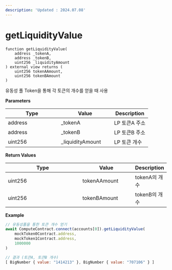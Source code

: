 ```yaml
---
description: 'Updated : 2024.07.08'
---
```


# getLiquidityValue

```solidity
function getLiquidityValue(
    address _tokenA,
    address _tokenB,
    uint256 _liquidityAmount
) external view returns (
    uint256 tokenAAmount,
    uint256 tokenBAmount
)
```



유동성 풀 Token을 통해 각 토큰의 개수를 얻을 때 사용



**Parameters**

<table><thead><tr><th width="150">Type</th><th width="150">Value</th><th>Description</th></tr></thead><tbody><tr><td>address</td><td>_tokenA</td><td>LP 토큰A 주소</td></tr><tr><td>address</td><td>_tokenB</td><td>LP 토큰B 주소</td></tr><tr><td>uint256</td><td>_liquidityAmount</td><td>LP 토큰 개수</td></tr></tbody></table>



**Return Values**

<table><thead><tr><th width="223">Type</th><th width="150">Value</th><th>Description</th></tr></thead><tbody><tr><td>uint256</td><td>tokenAAmount</td><td>tokenA의 개수</td></tr><tr><td>uint256</td><td>tokenBAmount</td><td>tokenB의 개수</td></tr></tbody></table>



**Example**

```javascript
// 유동성풀을 통한 토큰 개수 얻기
await ComputeContract.connect(accounts[0]).getLiquidityValue(
    mockToken0Contract.address,
    mockToken1Contract.address,
    1000000
)

// 결과 (토큰A, 토큰B 개수)
[ BigNumber { value: "1414213" }, BigNumber { value: "707106" } ]
```



